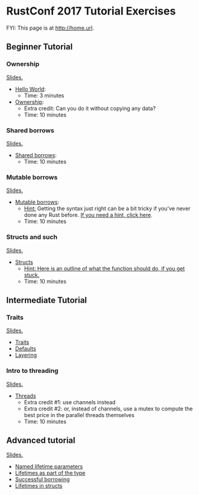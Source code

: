 # RustConf 2017 Tutorial Exercises

FYI: This page is at <http://home.url>.

## Beginner Tutorial

### Ownership

[Slides.](http://home.url/PDF/10-Ownership.pdf)

- [Hello World](src/hello_world.rs):
    - Time: 3 minutes
- [Ownership](src/ownership.rs):
    - Extra credit: Can you do it without copying any data?
    - Time: 10 minutes

### Shared borrows

[Slides.](http://home.url/PDF/20-Sharing.pdf)

- [Shared borrows](src/shared-borrow.rs):
    - Time: 10 minutes

### Mutable borrows

[Slides.](http://home.url/PDF/25-Mutable%20borrows.pdf)

- [Mutable borrows](src/mutable-borrow.rs):
    - [Hint:](hint-mutable-borrow-1.html) Getting the syntax just right can
      be a bit tricky if you've never done any Rust
      before. [If you need a hint, click here](hint-mutable-borrow-1.html).
    - Time: 10 minutes

### Structs and such

[Slides.](http://home.url/PDF/30-Structs-and-such.pdf)

- [Structs](src/structs.rs)
    - [Hint: Here is an outline of what
      the function should do, if you get stuck.](hint-struct-1.html)
    - Time: 10 minutes
    
## Intermediate Tutorial    

### Traits

[Slides.](http://home.url/PDF/40-Traits.pdf)

- [Traits](src/traits.rs)
- [Defaults](src/defaults.rs)
- [Layering](src/layering.rs)

### Intro to threading

[Slides.](http://home.url/PDF/50-Intro-to-threading.pdf)

- [Threads](src/threads.rs)
    - Extra credit #1: use channels instead
    - Extra credit #2: or, instead of channels, use a mutex to compute the best price in
      the parallel threads themselves
    - Time: 10 minutes

## Advanced tutorial

[Slides.](http://home.url/PDF/60-Advanced-Lifetimes.pdf)

- [Named lifetime parameters](src/named_lifetime_parameters.rs)
- [Lifetimes as part of the type](src/lifetimes_as_part_of_type.rs)
- [Successful borrowing](src/successful_borrowing.rs)
- [Lifetimes in structs](src/entry.rs)

